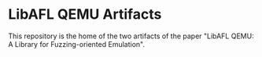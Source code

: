 # LibAFL QEMU Artifacts

This repository is the home of the two artifacts of the paper "LibAFL QEMU: A Library for Fuzzing-oriented Emulation".


